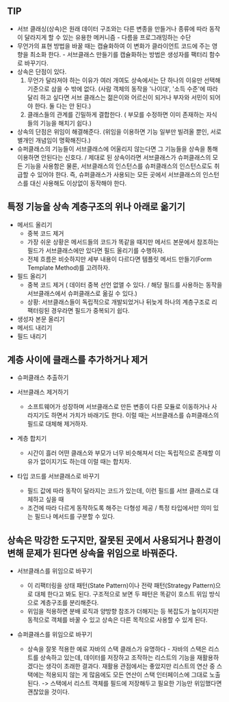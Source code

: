 ## TIP

- 서브 클래싱(상속)은 원래 데이터 구조와는 다른 변종을 만들거나 종류에 따라 동작이 달라지게 할 수 있는 유용한 메커니즘 - 다름을 프로그래밍하는 수단
- 무언가의 표현 방법을 바꿀 때는 캡슐화하여 이 변화가 클라이언트 코드에 주는 영향을 최소화 한다. - 서브클래스 만들기를 캡슐화하는 방법은 생성자를 팩터리 함수로 바꾸기다.
- 상속은 단점이 있다.
  1. 무언가 달라져야 하는 이유가 여러 개여도 상속에서는 단 하나의 이유만 선택해 기준으로 삼을 수 밖에 없다. (사람 객체의 동작을 '나이대', '소득 수준'에 따라 달리 하고 싶다면 서브 클래스는 젊은이와 어르신이 되거나 부자와 서민이 되어야 한다. 둘 다는 안 된다.)
  2. 클래스들의 관계를 긴밀하게 결합한다. ( 부모를 수정하면 이미 존재하는 자식들의 기능을 해치기 쉽다.)
- 상속의 단점은 위임이 해결해준다. (위임을 이용하면 기능 일부만 빌려올 뿐인, 서로 별개인 개념임이 명확해진다.)
- 슈퍼클래스의 기능들이 서브클래스에 어울리지 않는다면 그 기능들을 상속을 통해 이용하면 안된다는 신호다. / 제대로 된 상속이라면 서브클래스가 슈퍼클래스의 모든 기능을 사용함은 물론, 서브클래스의 인스턴스를 슈퍼클래스의 인스턴스로도 취급할 수 있어야 한다. 즉, 슈퍼클래스가 사용되는 모든 곳에서 서브클래스의 인스턴스를 대신 사용해도 이상없이 동작해야 한다.

## 특정 기능을 상속 계층구조의 위나 아래로 옮기기

- 메서드 올리기
  - 중복 코드 제거
  - 가장 쉬운 상황은 메서드들의 코드가 똑같을 때지만 메서드 본문에서 참조하는 필드가 서브클래스에만 있다면 필드 올리기를 수행하자.
  - 전체 흐름은 비슷하지만 세부 내용이 다르다면 템플릿 메서드 만들기(Form Template Method)를 고려하자.
- 필드 올리기
  - 중복 코드 제거 ( 데이터 중복 선언 없앨 수 있다. / 해당 필드를 사용하는 동작을 서브클래스에서 슈퍼클래스로 옮길 수 있다.)
  - 상황: 서브클래스들이 독립적으로 개발되었거나 뒤늦게 하나의 계층구조로 리팩터링된 경우라면 필드가 중복되기 쉽다.
- 생성자 본문 올리기
- 메서드 내리기
- 필드 내리기

## 계층 사이에 클래스를 추가하거나 제거

- 슈퍼클래스 추출하기
- 서브클래스 제거하기
  - 소프트웨어가 성장하며 서브클래스로 만든 변종이 다른 모듈로 이동하거나 사라지기도 하면서 가치가 바래기도 한다. 이럴 때는 서브클래스를 슈퍼클래스의 필드로 대체해 제거하자.
- 계층 합치기

  - 시간이 흘러 어떤 클래스와 부모가 너무 비슷해져서 더는 독립적으로 존재할 이유가 없이지기도 하는데 이럴 때는 합치자.

- 타입 코드를 서브클래스로 바꾸기
  - 필드 값에 따라 동작이 달라지는 코드가 있는데, 이런 필드를 서브 클래스로 대체하고 싶을 때
  - 조건에 따라 다르게 동작하도록 해주는 다형성 제공 / 특정 타입에서만 의미 있는 필드나 메서드를 구분할 수 있다.

## 상속은 막강한 도구지만, 잘못된 곳에서 사용되거나 환경이 변해 문제가 된다면 상속을 위임으로 바꿔준다.

- 서브클래스를 위임으로 바꾸기

  - 이 리팩터링을 상태 패턴(State Pattern)이나 전략 패턴(Strategy Pattern)으로 대체 한다고 봐도 된다. 구조적으로 보면 두 패턴은 똑같이 호스트 위임 방식으로 계층구조를 분리해준다.
  - 위임을 적용하면 분배 로직과 양방향 참조가 더해지는 등 복잡도가 높이지지만 동적으로 객체를 바꿀 수 있고 상속은 다른 목적으로 사용할 수 있게 된다.

- 슈퍼클래스를 위임으로 바꾸기
  - 상속을 잘못 적용한 예로 자바의 스택 클래스가 유명하다 - 자바의 스택은 리스트를 상속하고 있는데, 데이터를 저장하고 조작하는 리스트의 기능을 재활용하겠다는 생각이 초래한 결과다. 재활용 관점에서는 좋았지만 리스트의 연산 중 스택에는 적용되지 않는 게 많음에도 모든 연산이 스택 인터페이스에 그대로 노출된다. -> 스택에서 리스트 객체를 필드에 저장해두고 필요한 기능만 위임했다면 괜찮았을 것이다.
